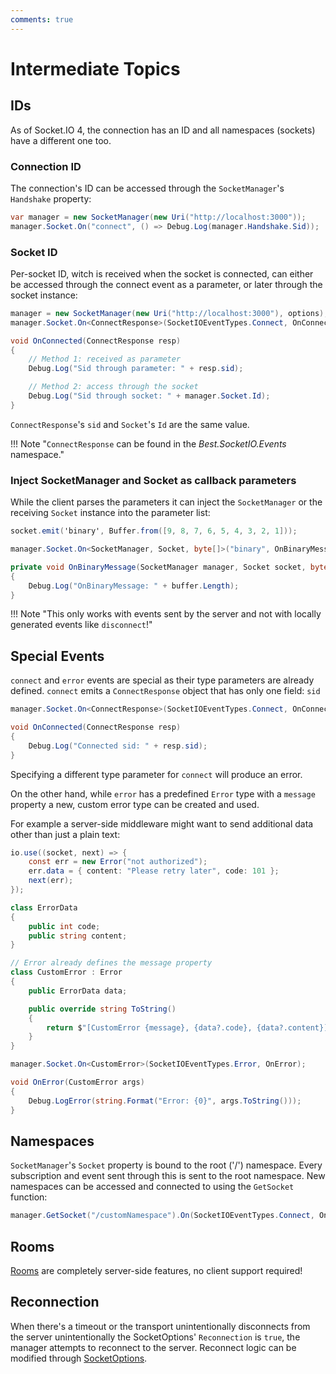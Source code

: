 ```yaml
---
comments: true
---
```


# Intermediate Topics

## IDs

As of Socket.IO 4, the connection has an ID and all namespaces (sockets) have a different one too. 

### Connection ID

The connection's ID can be accessed through the `SocketManager`'s `Handshake` property:

```cs
var manager = new SocketManager(new Uri("http://localhost:3000"));
manager.Socket.On("connect", () => Debug.Log(manager.Handshake.Sid));
```

### Socket ID

Per-socket ID, witch is received when the socket is connected, can either be accessed through the connect event as a parameter, or later through the socket instance:
```cs hl_lines="7 10"
manager = new SocketManager(new Uri("http://localhost:3000"), options);
manager.Socket.On<ConnectResponse>(SocketIOEventTypes.Connect, OnConnected);

void OnConnected(ConnectResponse resp)
{
    // Method 1: received as parameter
    Debug.Log("Sid through parameter: " + resp.sid);

    // Method 2: access through the socket
    Debug.Log("Sid through socket: " + manager.Socket.Id);
}
```

`ConnectResponse`'s `sid` and `Socket`'s `Id` are the same value.

!!! Note "`ConnectResponse` can be found in the *Best.SocketIO.Events* namespace."

### Inject SocketManager and Socket as callback parameters

While the client parses the parameters it can inject the `SocketManager` or the receiving `Socket` instance into the parameter list:

```cs title="Server"
socket.emit('binary', Buffer.from([9, 8, 7, 6, 5, 4, 3, 2, 1]));
```

```cs title="Client"
manager.Socket.On<SocketManager, Socket, byte[]>("binary", OnBinaryMessage);

private void OnBinaryMessage(SocketManager manager, Socket socket, byte[] buffer)
{
    Debug.Log("OnBinaryMessage: " + buffer.Length);
}
```

!!! Note "This only works with events sent by the server and not with locally generated events like `disconnect`!"

## Special Events

`connect` and `error` events are special as their type parameters are already defined. `connect` emits a `ConnectResponse` object that has only one field: `sid`

```cs
manager.Socket.On<ConnectResponse>(SocketIOEventTypes.Connect, OnConnected);

void OnConnected(ConnectResponse resp)
{
	Debug.Log("Connected sid: " + resp.sid);
}
```

Specifying a different type parameter for `connect` will produce an error.

On the other hand, while `error` has a predefined `Error` type with a `message` property a new, custom error type can be created and used.

For example a server-side middleware might want to send additional data other than just a plain text:

```cs title="Server"
io.use((socket, next) => {
    const err = new Error("not authorized");
    err.data = { content: "Please retry later", code: 101 };
    next(err);
});
```

```cs title="Client"
class ErrorData
{
    public int code;
    public string content;
}

// Error already defines the message property
class CustomError : Error
{
    public ErrorData data;

    public override string ToString()
    {
        return $"[CustomError {message}, {data?.code}, {data?.content}]";
    }
}

manager.Socket.On<CustomError>(SocketIOEventTypes.Error, OnError);

void OnError(CustomError args)
{
    Debug.LogError(string.Format("Error: {0}", args.ToString()));
}
```

## Namespaces

`SocketManager`'s `Socket` property is bound to the root ('/') namespace. Every subscription and event sent through this is sent to the root namespace. 
New namespaces can be accessed and connected to using the `GetSocket` function:
```cs
manager.GetSocket("/customNamespace").On(SocketIOEventTypes.Connect, OnNameSpaceConnected);
```

## Rooms

[Rooms](https://socket.io/docs/v4/rooms/) are completely server-side features, no client support required!


## Reconnection

When there's a timeout or the transport unintentionally disconnects from the server unintentionally the SocketOptions' `Reconnection` is `true`, the manager attempts to reconnect to the server. 
Reconnect logic can be modified through [SocketOptions](socketoptions.md).
